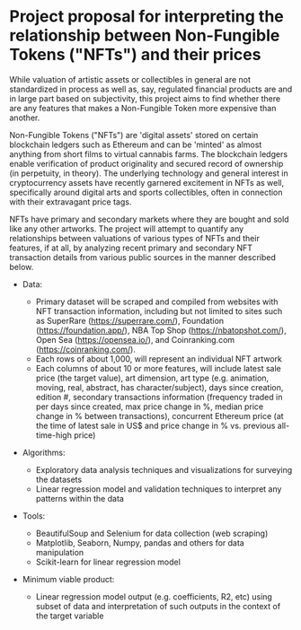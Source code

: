 # Project proposal for interpreting the relationship between Non-Fungible Tokens ("NFTs") and their prices

While valuation of artistic assets or collectibles in general are not standardized in process as well as, say, regulated financial products are and in large part based on subjectivity, this project aims to find whether there are any features that makes a Non-Fungible Token more expensive than another. 

Non-Fungible Tokens ("NFTs") are 'digital assets' stored on certain blockchain ledgers such as Ethereum and can be 'minted' as almost anything from short films to virtual cannabis farms. The blockchain ledgers enable verification of product originality and secured record of ownership (in perpetuity, in theory). The underlying technology and general interest in cryptocurrency assets have recently garnered excitement in NFTs as well, specifically around digital arts and sports collectibles, often in connection with their extravagant price tags. 

NFTs have primary and secondary markets where they are bought and sold like any other artworks. The project will attempt to quantify any relationships between valuations of various types of NFTs and their features, if at all, by analyzing recent primary and secondary NFT transaction details from various public sources in the manner described below.

- Data:
  - Primary dataset will be scraped and compiled from websites with NFT transaction information, including but not limited to sites such as SuperRare (https://superrare.com/), Foundation (https://foundation.app/), NBA Top Shop (https://nbatopshot.com/), Open Sea (https://opensea.io/), and Coinranking.com (https://coinranking.com/). 
  - Each rows of about 1,000, will represent an individual NFT artwork
  - Each columns of about 10 or more features, will include latest sale price (the target value), art dimension, art type (e.g. animation, moving, real, abstract, has character/subject), days since creation, edition #, secondary transactions information (frequency traded in per days since created, max price change in %, median price change in % between transactions), concurrent Ethereum price (at the time of latest sale in US$ and price change in % vs. previous all-time-high price)

- Algorithms:
  - Exploratory data analysis techniques and visualizations for surveying the datasets
  - Linear regression model and validation techniques to interpret any patterns within the data

- Tools:
  - BeautifulSoup and Selenium for data collection (web scraping)
  - Matplotlib, Seaborn, Numpy, pandas and others for data manipulation
  - Scikit-learn for linear regression model

- Minimum viable product: 
  - Linear regression model output (e.g. coefficients, R2, etc) using subset of data and interpretation of such outputs in the context of the target variable
